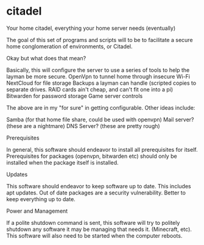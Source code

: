 # citadel
Your home citadel, everything your home server needs (eventually)

The goal of this set of programs and scripts will to be to facilitate a secure
home conglomeration of environments, or Citadel. 

Okay but what does that mean?

Basically, this will configure the server to use a series of tools to help 
the layman be more secure. 
OpenVpn to tunnel home through insecure Wi-Fi
NextCloud for file storage
Backups a layman can handle (scripted copies to separate drives. RAID cards ain't cheap, and can't fit one into a pi)
Bitwarden for password storage
Game server controls

The above are in my "for sure" in getting configurable. Other ideas include:

Samba (for that home file share, could be used with openvpn)
Mail server? (these are a nightmare)
DNS Server? (these are pretty rough)

Prerequisites 

In general, this software should endeavor to install all prerequisites for 
itself. Prerequisites for packages (openvpn, bitwarden etc) should only be
installed when the package itself is installed.

Updates

This software should endeavor to keep software up to date. This includes apt 
updates. Out of date packages are a security vulnerability. Better to keep
everything up to date. 

Power and Management

If a polite shutdown command is sent, this software will try to politely 
shutdown any software it may be managing that needs it. (Minecraft, etc).
This software will also need to be started when the computer reboots.